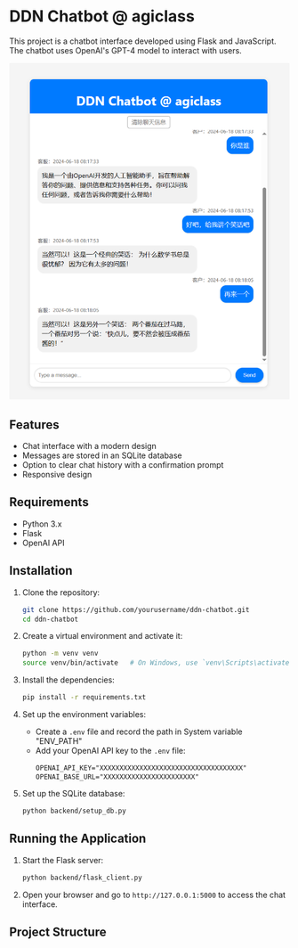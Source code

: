 # DDN Chatbot @ agiclass

This project is a chatbot interface developed using Flask and JavaScript. The chatbot uses OpenAI's GPT-4 model to interact with users.

![Chatbot Interface](images/screenshot.png)

## Features

- Chat interface with a modern design
- Messages are stored in an SQLite database
- Option to clear chat history with a confirmation prompt
- Responsive design

## Requirements

- Python 3.x
- Flask
- OpenAI API

## Installation

1. Clone the repository:
    ```sh
    git clone https://github.com/yourusername/ddn-chatbot.git
    cd ddn-chatbot
    ```

2. Create a virtual environment and activate it:
    ```sh
    python -m venv venv
    source venv/bin/activate   # On Windows, use `venv\Scripts\activate`
    ```

3. Install the dependencies:
    ```sh
    pip install -r requirements.txt
    ```

4. Set up the environment variables:
    - Create a `.env` file and record the path in System variable "ENV_PATH"
    - Add your OpenAI API key to the `.env` file:
      ```
      OPENAI_API_KEY="XXXXXXXXXXXXXXXXXXXXXXXXXXXXXXXXXXXX"
      OPENAI_BASE_URL="XXXXXXXXXXXXXXXXXXXXXXX"
      ```

5. Set up the SQLite database:
    ```sh
    python backend/setup_db.py
    ```

## Running the Application

1. Start the Flask server:
    ```sh
    python backend/flask_client.py
    ```

2. Open your browser and go to `http://127.0.0.1:5000` to access the chat interface.

## Project Structure

